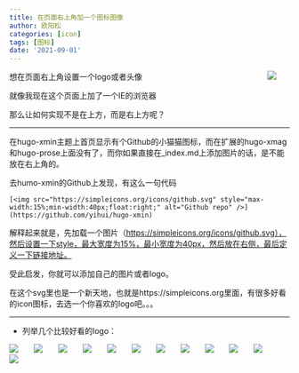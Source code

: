 ```yaml
---
title: 在页面右上角加一个图标图像
author: 欧阳松
categories: [icon]
tags: [图标]
date: '2021-09-01'
---
```


<img src="https://simpleicons.org/icons/internetexplorer.svg" style="max-width:15%;min-width:40px;float:right;">

想在页面右上角设置一个logo或者头像

就像我现在这个页面上加了一个IE的浏览器

那么让如何实现不是在上方，而是右上方呢？

---

在hugo-xmin主题上首页显示有个Github的小猫猫图标，而在扩展的hugo-xmag和hugo-prose上面没有了，而你如果直接在_index.md上添加图片的话，是不能放在右上角的。

去humo-xmin的Github上发现，有这么一句代码
```
[<img src="https://simpleicons.org/icons/github.svg" style="max-width:15%;min-width:40px;float:right;" alt="Github repo" />](https://github.com/yihui/hugo-xmin)
```

解释起来就是，先加载一个图片（https://simpleicons.org/icons/github.svg），然后设置一下style，最大宽度为15%，最小宽度为40px，然后放在右侧，最后定义一下链接地址。

受此启发，你就可以添加自己的图片或者logo。

在这个svg里也是一个新天地，也就是https://simpleicons.org里面，有很多好看的icon图标，去选一个你喜欢的logo吧。。。

---

 - 列举几个比较好看的logo：
   
<img src=https://simpleicons.org/icons/internetexplorer.svg style="max-width:15%;min-width:40px;">
<img src=https://simpleicons.org/icons/microsoftword.svg style="max-width:15%;min-width:40px;">
<img src=https://simpleicons.org/icons/microsoftexcel.svg style="max-width:15%;min-width:40px;">
<img src=https://simpleicons.org/icons/microsoftpowerpoint.svg style="max-width:15%;min-width:40px;">
<img src=https://simpleicons.org/icons/rstudio.svg style="max-width:15%;min-width:40px;">
<img src=https://simpleicons.org/icons/r.svg style="max-width:15%;min-width:40px;">
<img src=https://simpleicons.org/icons/notepadplusplus.svg style="max-width:15%;min-width:40px;">
<img src=https://simpleicons.org/icons/tencentqq.svg style="max-width:15%;min-width:40px;">
<img src=https://simpleicons.org/icons/wechat.svg style="max-width:15%;min-width:40px;">
<img src=https://simpleicons.org/icons/sinaweibo.svg style="max-width:15%;min-width:40px;">
<img src=https://simpleicons.org/icons/markdown.svg style="max-width:15%;min-width:40px;">
<img src=https://simpleicons.org/icons/zhihu.svg style="max-width:15%;min-width:40px;">
